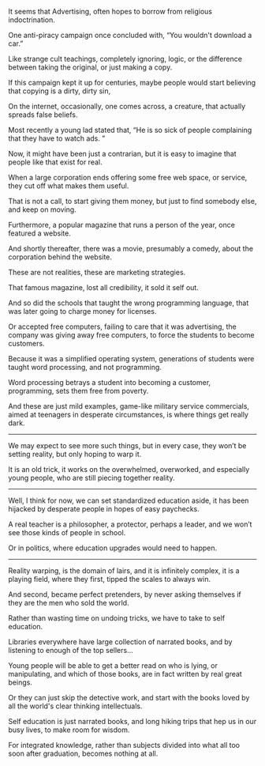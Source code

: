 It seems that Advertising,
often hopes to borrow from religious indoctrination.

One anti-piracy campaign once concluded with,
“You wouldn't download a car.”

Like strange cult teachings, completely ignoring, logic,
or the difference between taking the original, or just making a copy.

If this campaign kept it up for centuries,
maybe people would start believing that copying is a dirty, dirty sin,

On the internet, occasionally, one comes across, a creature,
that actually spreads false beliefs.

Most recently a young lad stated that,
“He is so sick of people complaining that they have to watch ads. ”

Now, it might have been just a contrarian,
but it is easy to imagine that people like that exist for real.

When a large corporation ends offering some free web space, or service,
they cut off what makes them useful.

That is not a call, to start giving them money,
but just to find somebody else, and keep on moving.

Furthermore, a popular magazine that runs a person of the year,
once featured a website.

And shortly thereafter, there was a movie, presumably a comedy,
about the corporation behind the website.

These are not realities,
these are marketing strategies.

That famous magazine,
lost all credibility, it sold it self out.

And so did the schools that taught the wrong programming language,
that was later going to charge money for licenses.

Or accepted free computers, failing to care that it was advertising,
the company was giving away free computers, to force the students to become customers.

Because it was a simplified operating system,
generations of students were taught word processing, and not programming.

Word processing betrays a student into becoming a customer,
programming, sets them free from poverty.

And these are just mild examples, game-like military service commercials,
aimed at teenagers in desperate circumstances, is where things get really dark.

---

We may expect to see more such things,
but in every case, they won’t be setting reality, but only hoping to warp it.

It is an old trick, it works on the overwhelmed, overworked,
and especially young people, who are still piecing together reality.

---

Well, I think for now, we can set standardized education aside,
it has been hijacked by desperate people in hopes of easy paychecks.

A real teacher is a philosopher, a protector, perhaps a leader,
and we won’t see those kinds of people in school.

Or in politics,
where education upgrades would need to happen.

---

Reality warping, is the domain of lairs, and it is infinitely complex,
it is a playing field, where they first, tipped the scales to always win.

And second, became perfect pretenders,
by never asking themselves if they are the men who sold the world.

Rather than wasting time on undoing tricks,
we have to take to self education.

Libraries everywhere have large collection of narrated books,
and by listening to enough of the top sellers…

Young people will be able to get a better read on who is lying, or manipulating,
and which of those books, are in fact written by real great beings.

Or they can just skip the detective work,
and start with the books loved by all the world's clear thinking intellectuals.

Self education is just narrated books,
and long hiking trips that hep us in our busy lives, to make room for wisdom.

For integrated knowledge,
rather than subjects divided into what all too soon after graduation, becomes nothing at all.
